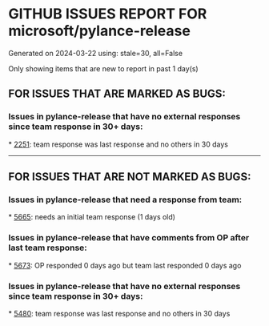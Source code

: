 
# GITHUB ISSUES REPORT FOR microsoft/pylance-release


Generated on 2024-03-22 using: stale=30, all=False


Only showing items that are new to report in past 1 day(s)


## FOR ISSUES THAT ARE MARKED AS BUGS:


### Issues in pylance-release that have no external responses since team response in 30+ days:


\* [2251](https://github.com/microsoft/pylance-release/issues/2251 "Sphinx Style Docstring Rendering Feature"): team response was last response and no others in 30 days

---

## FOR ISSUES THAT ARE NOT MARKED AS BUGS:


### Issues in pylance-release that need a response from team:


\* [5665](https://github.com/microsoft/pylance-release/issues/5665 "Code Action: Inline Variable"): needs an initial team response (1 days old)

### Issues in pylance-release that have comments from OP after last team response:


\* [5673](https://github.com/microsoft/pylance-release/issues/5673 "Quick fix does not respect analysis exclude path"): OP responded 0 days ago but team last responded 0 days ago

### Issues in pylance-release that have no external responses since team response in 30+ days:


\* [5480](https://github.com/microsoft/pylance-release/issues/5480 "Type checking errors are showing even if it's disabled"): team response was last response and no others in 30 days
